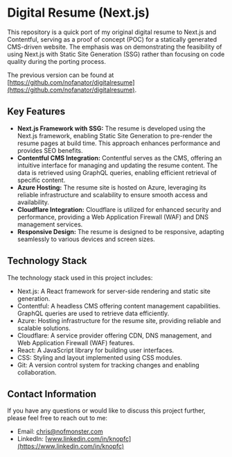 # Digital Resume (Next.js)

This repository is a quick port of my original digital resume to Next.js and Contentful, serving as a proof of concept (POC) for a statically generated CMS-driven website. The emphasis was on demonstrating the feasibility of using Next.js with Static Site Generation (SSG) rather than focusing on code quality during the porting process.

The previous version can be found at [https://github.com/nofanator/digitalresume](https://github.com/nofanator/digitalresume).

## Key Features

-   **Next.js Framework with SSG:** The resume is developed using the Next.js framework, enabling Static Site Generation to pre-render the resume pages at build time. This approach enhances performance and provides SEO benefits.
-   **Contentful CMS Integration:** Contentful serves as the CMS, offering an intuitive interface for managing and updating the resume content. The data is retrieved using GraphQL queries, enabling efficient retrieval of specific content.
-   **Azure Hosting:** The resume site is hosted on Azure, leveraging its reliable infrastructure and scalability to ensure smooth access and availability.
-   **Cloudflare Integration:** Cloudflare is utilized for enhanced security and performance, providing a Web Application Firewall (WAF) and DNS management services.
-   **Responsive Design:** The resume is designed to be responsive, adapting seamlessly to various devices and screen sizes.

## Technology Stack

The technology stack used in this project includes:

-   Next.js: A React framework for server-side rendering and static site generation.
-   Contentful: A headless CMS offering content management capabilities. GraphQL queries are used to retrieve data efficiently.
-   Azure: Hosting infrastructure for the resume site, providing reliable and scalable solutions.
-   Cloudflare: A service provider offering CDN, DNS management, and Web Application Firewall (WAF) features.
-   React: A JavaScript library for building user interfaces.
-   CSS: Styling and layout implemented using CSS modules.
-   Git: A version control system for tracking changes and enabling collaboration.

## Contact Information

If you have any questions or would like to discuss this project further, please feel free to reach out to me:

-   Email: [chris@nofmonster.com](mailto:chris@nofmonster.com)
-   LinkedIn: [www.linkedin.com/in/knopfc](https://www.linkedin.com/in/knopfc)
